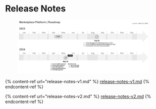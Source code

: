 # Release Notes

<figure><img src="../../.gitbook/assets/image (941).png" alt=""><figcaption></figcaption></figure>

{% content-ref url="release-notes-v1.md" %}
[release-notes-v1.md](release-notes-v1.md)
{% endcontent-ref %}

{% content-ref url="release-notes-v2.md" %}
[release-notes-v2.md](release-notes-v2.md)
{% endcontent-ref %}

